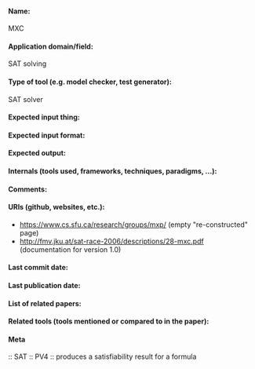 #### Name:
MXC

#### Application domain/field:
SAT solving

#### Type of tool (e.g. model checker, test generator):
SAT solver

#### Expected input thing:

#### Expected input format:

#### Expected output:

#### Internals (tools used, frameworks, techniques, paradigms, ...):

#### Comments:

#### URIs (github, websites, etc.):
- https://www.cs.sfu.ca/research/groups/mxp/ (empty "re-constructed" page)
- http://fmv.jku.at/sat-race-2006/descriptions/28-mxc.pdf (documentation for version 1.0)

#### Last commit date:

#### Last publication date:

#### List of related papers:

#### Related tools (tools mentioned or compared to in the paper):

#### Meta
:: SAT
:: PV4 :: produces a satisfiability result for a formula
